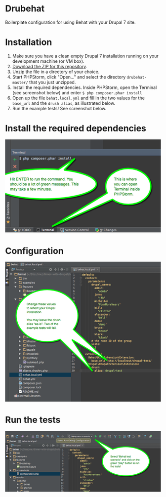 Drubehat
========
Boilerplate configuration for using Behat with your Drupal 7 site.

Installation
========
1. Make sure you have a clean empty Drupal 7 installation running on your development machine (or VM box).
2. [Download the ZIP for this repository](https://github.com/mauzeh/drubehat/archive/master.zip).
3. Unzip the file in a directory of your choice.
4. Start PHPStorm, click "Open..." and select the directory ```drubehat-master/``` that you just unzipped.
5. Install the required dependencies. Inside PHPStorm, open the Terminal (see screenshot below) and enter ```$ php composer.phar install```
6. Open up the file ```behat.local.yml``` and fill in the two values for the ```base_url``` and the ```drush alias```, as illustrated below.
7. Run the example tests! See screenshot below.

Install the required dependencies
========
![Install the required dependencies](screenshots/composer_install.png)

Configuration
=========
![Configuration](screenshots/configuration.png)

Run the tests
=========
![Run the tests](screenshots/run_the_tests.png)
